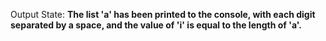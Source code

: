 Output State: **The list 'a' has been printed to the console, with each digit separated by a space, and the value of 'i' is equal to the length of 'a'.**